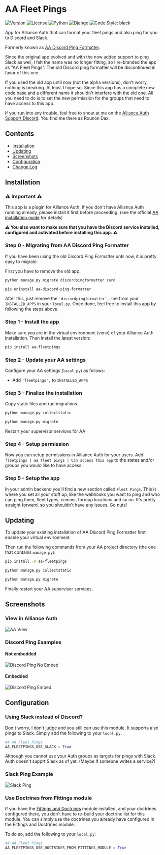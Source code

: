 # AA Fleet Pings

[![Version](https://img.shields.io/pypi/v/aa-fleetpings?label=release)](https://pypi.org/project/aa-fleetpings/)
[![License](https://img.shields.io/badge/license-GPLv3-green)](https://pypi.org/project/aa-fleetpings/)
[![Python](https://img.shields.io/pypi/pyversions/aa-fleetpings)](https://pypi.org/project/aa-fleetpings/)
[![Django](https://img.shields.io/pypi/djversions/aa-fleetpings?label=django)](https://pypi.org/project/aa-fleetpings/)
[![Code Style: black](https://img.shields.io/badge/code%20style-black-000000.svg)](http://black.readthedocs.io/en/latest/)

App for Alliance Auth that can format your fleet pings and also ping for you to
Discord and Slack.

Formerly known as
[AA Discord Ping Formatter](https://github.com/ppfeufer/aa-discord-ping-formatter).

Since the original app evolved and with the now added support to ping Slack as well,
I felt the name was no longer fitting, so I re-branded the app as "AA Fleet Pings".
The old Discord ping formatter will be discontinued in favor of this one.

If you used the old app until now (not the alpha versions), don't worry, nothing is
breaking. At least I hope so. Since this app has a complete new code base and a
different name it shouldn't interfere with the old one. All you need to do is to set
the new permission for the groups that need to have access to this app.

If you run into any trouble, feel free to shout at me on the
[Alliance Auth Support Discord](https://discord.gg/fjnHAmk). You find me there as
Rounon Dax.

## Contents

- [Installation](#installation)
- [Updating](#updating)
- [Screenshots](#screenshots)
- [Configuration](#configuration)
- [Change Log](CHANGELOG.md)

## Installation

### ⚠️ Important ⚠️

This app is a plugin for Alliance Auth. If you don't have Alliance Auth running already,
please install it first before proceeding.
(see the official
[AA installation guide](https://allianceauth.readthedocs.io/en/latest/installation/allianceauth.html)
for details)

**⚠️ You also want to make sure that you have the Discord service installed,
configured and activated before installing this app. ⚠️**

### Step 0 - Migrating from AA Discord Ping Formatter

If you have been using the old Discord Ping Formatter until now, it is pretty easy
to migrate.

First you have to remove the old app.

```bash
python manage.py migrate discordpingformatter zero
```

```bash
pip uninstall aa-discord-ping-formatter
```

After this, just remove the `'discordpingformatter',` line from your
`INSTALLED_APPS` in your `local.py`. Once done, feel free to install this app by
following the steps above.

### Step 1 - Install the app

Make sure you are in the virtual environment (venv) of your Alliance Auth installation.
Then install the latest version:

```bash
pip install aa-fleetpings
```

### Step 2 - Update your AA settings

Configure your AA settings (`local.py`) as follows:

- Add `'fleetpings',` to `INSTALLED_APPS`


### Step 3 - Finalize the installation

Copy static files and run migrations

```bash
python manage.py collectstatic
```

```bash
python manage.py migrate
```

Restart your supervisor services for AA

### Step 4 - Setup permission

Now you can setup permissions in Alliance Auth for your users.
Add ``fleetpings | aa fleet pings | Can access this app`` to the states and/or
groups you would like to have access.

### Step 5 - Setup the app

In your admin backend you'll find a new section called `Fleet Pings`.
This is where you set all your stuff up, like the webhooks you want to ping and who
can ping them, fleet types, comms, formup locations and so on. It's pretty straight
forward, so you shouldn't have any issues. Go nuts!

## Updating

To update your existing installation of AA Discord Ping Formatter first enable your
virtual environment.

Then run the following commands from your AA project directory (the one that
contains `manage.py`).

```bash
pip install -U aa-fleetpings
```

```bash
python manage.py collectstatic
```

```bash
python manage.py migrate
```

Finally restart your AA supervisor services.

## Screenshots

### View in Alliance Auth

![AA View](https://raw.githubusercontent.com/ppfeufer/aa-fleetpings/master/fleetpings/docs/aa-view.jpg)

### Discord Ping Examples

#### Not embedded

![Discord Ping No Embed](https://raw.githubusercontent.com/ppfeufer/aa-fleetpings/master/fleetpings/docs/discord-ping.jpg)

#### Embedded

![Discord Ping Embed](https://raw.githubusercontent.com/ppfeufer/aa-fleetpings/master/fleetpings/docs/discord-ping-embedded.jpg)


## Configuration

### Using Slack instead of Discord?

Don't worry, I don't judge and you still can use this module. It supports also pings
to Slack. Simply add the following to your `local.py`.

```python
## AA Fleet Pings
AA_FLEETPINGS_USE_SLACK = True
```

Although you cannot use your Auth groups as targets for pings with Slack. Auth
doesn't supprt Slack as of yet. (Maybe if someone writes a service?)

### Slack Ping Example

![Slack Ping](https://raw.githubusercontent.com/ppfeufer/aa-fleetpings/master/fleetpings/docs/slack-ping.jpg)

### Use Doctrines from Fittings module

If you have the [Fittings and Doctrines](https://gitlab.com/colcrunch/fittings)
module installed, and your doctrines configured there, you don't have to re-build
your doctrine list for this module. You can simply use the doctrines you already
have configured in the Fittings and Doctrines module.

To do so, add the following to your `local.py`:

```python
## AA Fleet Pings
AA_FLEETPINGS_USE_DOCTRINES_FROM_FITTINGS_MODULE = True
```
